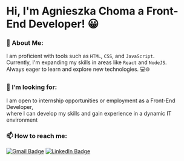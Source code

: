 


# Hi, I'm Agnieszka Choma a Front-End Developer! 😀

### 👩 About Me:


I am proficient with tools such as `HTML`, `CSS`, and `JavaScript`.<br/>
Currently, I'm expanding my skills in areas like `React` and `NodeJS`.<br/>
Always eager to learn and explore new technologies. 💻🌐

### 📣 I’m looking for:
I am open to internship opportunities or employment as a Front-End Developer, <br/>
where I can develop my skills and gain experience in a dynamic IT environment

### 📫 How to reach me:

[![Gmail Badge](https://img.shields.io/badge/Gmail-EA4335?logo=gmail&logoColor=fff&style=flat)](mailto:aga.choma02@gmail.com)
[![LinkedIn Badge](https://img.shields.io/badge/LinkedIn-0A66C2?logo=linkedin&logoColor=fff&style=flat)](https://www.linkedin.com/in/agnieszkachoma/)



